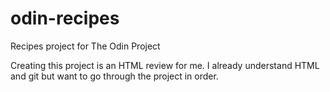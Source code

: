 # odin-recipes
Recipes project for The Odin Project

Creating this project is an HTML review for me. I already understand HTML and git but want to go through the project in order.